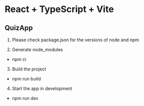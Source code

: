 # React + TypeScript + Vite

## QuizApp

1. Please check package.json for the versions of node and npm

2. Generate node_modules
- npm ci

3. Build the project
- npm run build

4. Start the app in development
- npm run dev


